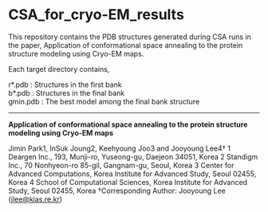 # CSA_for_cryo-EM_results


This repository contains the PDB structures generated during CSA runs in the paper, Application of conformational space annealing to the protein structure modeling using Cryo-EM maps.

Each target directory contains,

r*.pdb : Structures in the first bank<br/>
b*.pdb : Structures in the final bank<br/>
gmin.pdb : The best model among the final bank structure


---
**Application of conformational space annealing to the protein structure modeling using Cryo-EM maps**

Jimin Park1, InSuk Joung2, Keehyoung Joo3 and Jooyoung Lee4†
1 Deargen Inc., 193, Munji-ro, Yuseong-gu, Daejeon 34051, Korea
2 Standigm Inc., 70 Nonhyeon-ro 85-gil, Gangnam-gu, Seoul, Korea
3 Center for Advanced Computations, Korea Institute for Advanced Study, Seoul 02455, Korea
4 School of Computational Sciences, Korea Institute for Advanced Study, Seoul 02455, Korea
†Corresponding Author: Jooyoung Lee (jlee@kias.re.kr)
